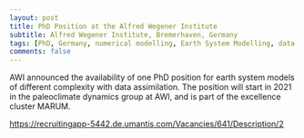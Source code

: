 ```yaml
---
layout: post
title: PhD Position at the Alfred Wegener Institute
subtitle: Alfred Wegener Institute, Bremerhaven, Germany
tags: [PhD, Germany, numerical modelling, Earth System Modelling, data assimilation, paleoclimate]
comments: false
---
```


AWI announced the availability of one PhD position for
earth system models of different complexity with data assimilation. The
position will start in 2021 in the paleoclimate dynamics group at AWI,
and is part of the excellence cluster MARUM.

<https://recruitingapp-5442.de.umantis.com/Vacancies/641/Description/2>